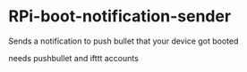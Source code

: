 # RPi-boot-notification-sender
Sends a notification to push bullet that your device got booted


needs pushbullet and ifttt accounts
